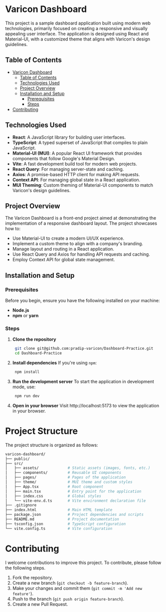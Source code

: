 # Varicon Dashboard

This project is a sample dashboard application built using modern web technologies, primarily focused on creating a responsive and visually appealing user interface. The application is designed using React and Material-UI, with a customized theme that aligns with Varicon's design guidelines.

## Table of Contents

- [Varicon Dashboard](#varicon-dashboard)
  - [Table of Contents](#table-of-contents)
  - [Technologies Used](#technologies-used)
  - [Project Overview](#project-overview)
  - [Installation and Setup](#installation-and-setup)
    - [Prerequisites](#prerequisites)
    - [Steps](#steps)
- [Contributing](#contributing)

## Technologies Used

- **React**: A JavaScript library for building user interfaces.
- **TypeScript**: A typed superset of JavaScript that compiles to plain JavaScript.
- **Material-UI (MUI)**: A popular React UI framework that provides components that follow Google's Material Design.
- **Vite**: A fast development build tool for modern web projects.
- **React Query**: For managing server-state and caching.
- **Axios**: A promise-based HTTP client for making API requests.
- **Context API**: For managing global state in a React application.
- **MUI Theming**: Custom theming of Material-UI components to match Varicon's design guidelines.

## Project Overview

The Varicon Dashboard is a front-end project aimed at demonstrating the implementation of a responsive dashboard layout. The project showcases how to:

- Use Material-UI to create a modern UI/UX experience.
- Implement a custom theme to align with a company's branding.
- Manage layout and routing in a React application.
- Use React Query and Axios for handling API requests and caching.
- Employ Context API for global state management.

## Installation and Setup

### Prerequisites

Before you begin, ensure you have the following installed on your machine:

- **Node.js**
- **npm**  or **yarn**

### Steps

1. **Clone the repository**

   ```bash
    git clone git@github.com:pradip-varicon/Dashboard-Practice.git
    cd Dashboard-Practice
    ```


2. **Install dependencies**
  If you're using `npm`:
   ```bash
    npm install
    ```

3. **Run the development server**
  To start the application in development mode, use:
   ```bash
    npm run dev
    ```
4. **Open in your browser**
   Visit http://localhost:5173 to view the application in your browser.

# Project Structure

The project structure is organized as follows:
```bash
varicon-dashboard/
├── public/
├── src/
│   ├── assets/             # Static assets (images, fonts, etc.)
│   ├── components/         # Reusable UI components
│   ├── pages/              # Pages of the application
│   ├── theme/              # MUI theme and custom styles
│   ├── App.tsx             # Root component
│   ├── main.tsx            # Entry point for the application
│   ├── index.css           # Global styles
│   └── vite-env.d.ts       # Vite environment declaration file
├── .gitignore
├── index.html              # Main HTML template
├── package.json            # Project dependencies and scripts
├── README.md               # Project documentation
├── tsconfig.json           # TypeScript configuration
└── vite.config.ts          # Vite configuration
```

# Contributing
I welcome contributions to improve this project. To contribute, please follow the following steps.
1. Fork the repository.
2. Create a new branch (`git checkout -b feature-branch`).
3. Make your changes and commit them (`git commit -m 'Add new feature'`).
4. Push to the branch (`git push origin feature-branch`).
5. Create a new Pull Request.
